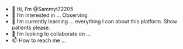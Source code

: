 - 👋 Hi, I’m @Sammyt72205
- 👀 I’m interested in ... Observing
- 🌱 I’m currently learning ... everything I can about this platform. Show patients please.
- 💞️ I’m looking to collaborate on ...
- 📫 How to reach me ...

<!---
Sammyt72205/Sammyt72205 is a ✨ special ✨ repository because its `README.md` (this file) appears on your GitHub profile.
You can click the Preview link to take a look at your changes.
--->
